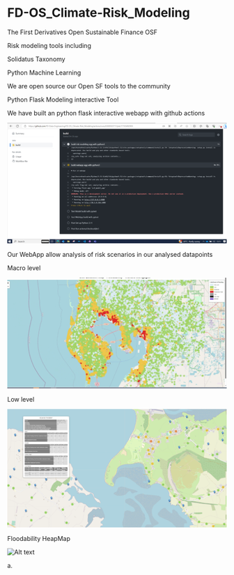 # FD-OS_Climate-Risk_Modeling
The First Derivatives Open Sustainable Finance OSF 

Risk modeling tools including

  Solidatus Taxonomy 
  
   
  Python Machine Learning
  
  We are open source our Open SF tools to the community


  Python Flask Modeling interactive Tool


  We have built an python flask interactive webapp with github actions

![Alt text](images/interactive-build-github.png?raw=true "Interactive build")

  Our WebApp allow analysis of risk scenarios in our analysed datapoints

  
  Macro level

![Alt text](images/floodability-macro-level.png?raw=true "Floodability risk macro-level")



  Low level

![Alt text](images/floodability-low-level.png?raw=true "Property detail low-level")



  Floodability HeapMap

![Alt text](images/floodability-heapmap.png?raw=true "Floodability HeapMap")


   a.
